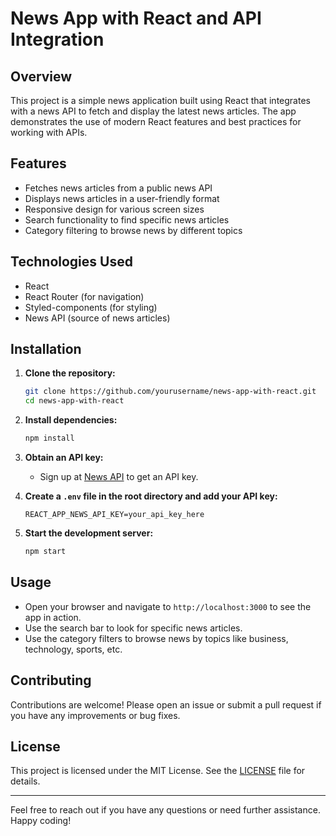 # News App with React and API Integration

## Overview
This project is a simple news application built using React that integrates with a news API to fetch and display the latest news articles. The app demonstrates the use of modern React features and best practices for working with APIs.

## Features
- Fetches news articles from a public news API
- Displays news articles in a user-friendly format
- Responsive design for various screen sizes
- Search functionality to find specific news articles
- Category filtering to browse news by different topics

## Technologies Used
- React
- React Router (for navigation)
- Styled-components (for styling)
- News API (source of news articles)

## Installation

1. **Clone the repository:**
    ```bash
    git clone https://github.com/yourusername/news-app-with-react.git
    cd news-app-with-react
    ```

2. **Install dependencies:**
    ```bash
    npm install
    ```

3. **Obtain an API key:**
   - Sign up at [News API](https://newsapi.org/) to get an API key.

4. **Create a `.env` file in the root directory and add your API key:**
    ```
    REACT_APP_NEWS_API_KEY=your_api_key_here
    ```

5. **Start the development server:**
    ```bash
    npm start
    ```

## Usage
- Open your browser and navigate to `http://localhost:3000` to see the app in action.
- Use the search bar to look for specific news articles.
- Use the category filters to browse news by topics like business, technology, sports, etc.

## Contributing
Contributions are welcome! Please open an issue or submit a pull request if you have any improvements or bug fixes.

## License
This project is licensed under the MIT License. See the [LICENSE](LICENSE) file for details.

---

Feel free to reach out if you have any questions or need further assistance. Happy coding!
 
